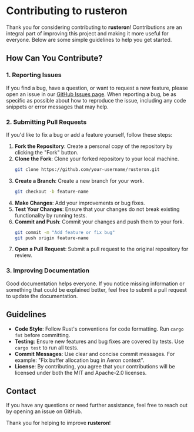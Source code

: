 # Contributing to rusteron

Thank you for considering contributing to **rusteron**! Contributions are an integral part of improving this project and making it more useful for everyone. Below are some simple guidelines to help you get started.

## How Can You Contribute?

### 1. Reporting Issues
If you find a bug, have a question, or want to request a new feature, please open an issue in our [GitHub Issues page](https://github.com/mimran1980/rusteron/issues). When reporting a bug, be as specific as possible about how to reproduce the issue, including any code snippets or error messages that may help.

### 2. Submitting Pull Requests
If you'd like to fix a bug or add a feature yourself, follow these steps:

1. **Fork the Repository**: Create a personal copy of the repository by clicking the "Fork" button.
2. **Clone the Fork**: Clone your forked repository to your local machine.
   ```sh
   git clone https://github.com/your-username/rusteron.git
   ```
3. **Create a Branch**: Create a new branch for your work.
   ```sh
   git checkout -b feature-name
   ```
4. **Make Changes**: Add your improvements or bug fixes.
5. **Test Your Changes**: Ensure that your changes do not break existing functionality by running tests.
6. **Commit and Push**: Commit your changes and push them to your fork.
   ```sh
   git commit -m "Add feature or fix bug"
   git push origin feature-name
   ```
7. **Open a Pull Request**: Submit a pull request to the original repository for review.

### 3. Improving Documentation
Good documentation helps everyone. If you notice missing information or something that could be explained better, feel free to submit a pull request to update the documentation.

## Guidelines

- **Code Style**: Follow Rust's conventions for code formatting. Run `cargo fmt` before committing.
- **Testing**: Ensure new features and bug fixes are covered by tests. Use `cargo test` to run all tests.
- **Commit Messages**: Use clear and concise commit messages. For example: "Fix buffer allocation bug in Aeron context".
- **License**: By contributing, you agree that your contributions will be licensed under both the MIT and Apache-2.0 licenses.

## Contact

If you have any questions or need further assistance, feel free to reach out by opening an issue on GitHub.

Thank you for helping to improve **rusteron**!

